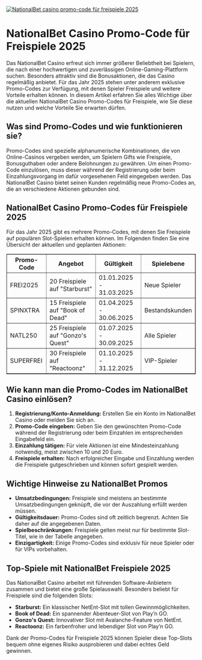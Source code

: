 [![NationalBet casino promo-code für freispiele 2025](https://123-caf.pages.dev/gitsignup.png)](https://vrmoo.ru/Bt82HjjY)

<h1>NationalBet Casino Promo-Code für Freispiele 2025</h1>  <p>Das NationalBet Casino erfreut sich immer größerer Beliebtheit bei Spielern, die nach einer hochwertigen und zuverlässigen Online-Gaming-Plattform suchen. Besonders attraktiv sind die Bonusaktionen, die das Casino regelmäßig anbietet. Für das Jahr 2025 stehen unter anderem exklusive Promo-Codes zur Verfügung, mit denen Spieler Freispiele und weitere Vorteile erhalten können. In diesem Artikel erfahren Sie alles Wichtige über die aktuellen NationalBet Casino Promo-Codes für Freispiele, wie Sie diese nutzen und welche Vorteile Sie erwarten dürfen.</p>  <h2>Was sind Promo-Codes und wie funktionieren sie?</h2>  <p>Promo-Codes sind spezielle alphanumerische Kombinationen, die von Online-Casinos vergeben werden, um Spielern Gifts wie Freispiele, Bonusguthaben oder andere Belohnungen zu gewähren. Um einen Promo-Code einzulösen, muss dieser während der Registrierung oder beim Einzahlungsvorgang im dafür vorgesehenen Feld eingegeben werden. Das NationalBet Casino bietet seinen Kunden regelmäßig neue Promo-Codes an, die an verschiedene Aktionen gebunden sind.</p>  <h2>NationalBet Casino Promo-Codes für Freispiele 2025</h2>  <p>Für das Jahr 2025 gibt es mehrere Promo-Codes, mit denen Sie Freispiele auf populären Slot-Spielen erhalten können. Im Folgenden finden Sie eine Übersicht der aktuellen und geplanten Aktionen:</p>  <table border="1" cellpadding="8" cellspacing="0">   <thead>     <tr>       <th>Promo-Code</th>       <th>Angebot</th>       <th>Gültigkeit</th>       <th>Spielebene</th>     </tr>   </thead>   <tbody>     <tr>       <td>FREI2025</td>       <td>20 Freispiele auf "Starburst"</td>       <td>01.01.2025 - 31.03.2025</td>       <td>Neue Spieler</td>     </tr>     <tr>       <td>SPINXTRA</td>       <td>15 Freispiele auf "Book of Dead"</td>       <td>01.04.2025 - 30.06.2025</td>       <td>Bestandskunden</td>     </tr>     <tr>       <td>NATL250</td>       <td>25 Freispiele auf "Gonzo's Quest"</td>       <td>01.07.2025 - 30.09.2025</td>       <td>Alle Spieler</td>     </tr>     <tr>       <td>SUPERFREI</td>       <td>30 Freispiele auf "Reactoonz"</td>       <td>01.10.2025 - 31.12.2025</td>       <td>VIP-Spieler</td>     </tr>   </tbody> </table>  <h2>Wie kann man die Promo-Codes im NationalBet Casino einlösen?</h2>  <ol>   <li><strong>Registrierung/Konto-Anmeldung:</strong> Erstellen Sie ein Konto im NationalBet Casino oder melden Sie sich an.</li>   <li><strong>Promo-Code eingeben:</strong> Geben Sie den gewünschten Promo-Code während der Registrierung oder beim Einzahlen im entsprechenden Eingabefeld ein.</li>   <li><strong>Einzahlung tätigen:</strong> Für viele Aktionen ist eine Mindesteinzahlung notwendig, meist zwischen 10 und 20 Euro.</li>   <li><strong>Freispiele erhalten:</strong> Nach erfolgreicher Eingabe und Einzahlung werden die Freispiele gutgeschrieben und können sofort gespielt werden.</li> </ol>  <h2>Wichtige Hinweise zu NationalBet Promos</h2>  <ul>   <li><strong>Umsatzbedingungen:</strong> Freispiele sind meistens an bestimmte Umsatzbedingungen geknüpft, die vor der Auszahlung erfüllt werden müssen.</li>   <li><strong>Gültigkeitsdauer:</strong> Promo-Codes sind oft zeitlich begrenzt. Achten Sie daher auf die angegebenen Daten.</li>   <li><strong>Spielbeschränkungen:</strong> Freispiele gelten meist nur für bestimmte Slot-Titel, wie in der Tabelle angegeben.</li>   <li><strong>Einzigartigkeit:</strong> Einige Promo-Codes sind exklusiv für neue Spieler oder für VIPs vorbehalten.</li> </ul>  <h2>Top-Spiele mit NationalBet Freispiele 2025</h2>  <p>Das NationalBet Casino arbeitet mit führenden Software-Anbietern zusammen und bietet eine große Spielauswahl. Besonders beliebt für Freispiele sind die folgenden Slots:</p>  <ul>   <li><strong>Starburst:</strong> Ein klassischer NetEnt-Slot mit tollen Gewinnmöglichkeiten.</li>   <li><strong>Book of Dead:</strong> Ein spannender Abenteuer-Slot von Play’n GO.</li>   <li><strong>Gonzo's Quest:</strong> Innovativer Slot mit Avalanche-Feature von NetEnt.</li>   <li><strong>Reactoonz:</strong> Ein farbenfroher und lebendiger Slot von Play’n GO.</li> </ul>  <p>Dank der Promo-Codes für Freispiele 2025 können Spieler diese Top-Slots bequem ohne eigenes Risiko ausprobieren und dabei echtes Geld gewinnen.</p>